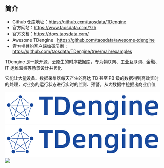 ## 简介

- Github 仓库地址：<https://github.com/taosdata/TDengine>
- 官方网站：<https://www.taosdata.com/?zh>
- 官方文档：<https://docs.taosdata.com/>
- Awesome TDengine：<https://github.com/taosdata/awesome-tdengine>
- 官方提供的客户端编码示例：<https://github.com/taosdata/TDengine/tree/main/examples>

TDengine 是一款开源、云原生的时序数据库，专为物联网、工业互联网、金融、IT 运维监控等场景设计并优化

它能让大量设备、数据采集器每天产生的高达 TB 甚至 PB 级的数据得到高效实时的处理，对业务的运行状态进行实时的监测、预警，从大数据中挖掘出商业价值

![TDengine](https://raw.githubusercontent.com/taosdata/.github/main/profile/tdengine.svg)![TDengine](https://github.com/taosdata/TDengine/raw/main/docs/assets/tdengine.svg)![](../.assets/2022-12-03-17-17-18-image.png)
